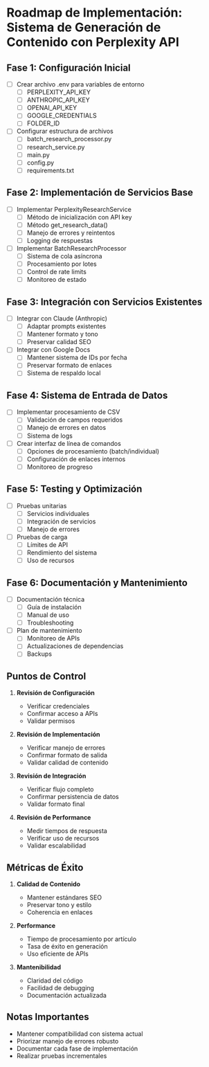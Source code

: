 # Roadmap de Implementación: Sistema de Generación de Contenido con Perplexity API

## Fase 1: Configuración Inicial
- [ ] Crear archivo .env para variables de entorno
  - [ ] PERPLEXITY_API_KEY
  - [ ] ANTHROPIC_API_KEY
  - [ ] OPENAI_API_KEY
  - [ ] GOOGLE_CREDENTIALS
  - [ ] FOLDER_ID

- [ ] Configurar estructura de archivos
  - [ ] batch_research_processor.py
  - [ ] research_service.py 
  - [ ] main.py
  - [ ] config.py
  - [ ] requirements.txt

## Fase 2: Implementación de Servicios Base
- [ ] Implementar PerplexityResearchService
  - [ ] Método de inicialización con API key
  - [ ] Método get_research_data()
  - [ ] Manejo de errores y reintentos
  - [ ] Logging de respuestas

- [ ] Implementar BatchResearchProcessor
  - [ ] Sistema de cola asíncrona
  - [ ] Procesamiento por lotes
  - [ ] Control de rate limits
  - [ ] Monitoreo de estado

## Fase 3: Integración con Servicios Existentes
- [ ] Integrar con Claude (Anthropic)
  - [ ] Adaptar prompts existentes
  - [ ] Mantener formato y tono
  - [ ] Preservar calidad SEO

- [ ] Integrar con Google Docs
  - [ ] Mantener sistema de IDs por fecha
  - [ ] Preservar formato de enlaces
  - [ ] Sistema de respaldo local

## Fase 4: Sistema de Entrada de Datos
- [ ] Implementar procesamiento de CSV
  - [ ] Validación de campos requeridos
  - [ ] Manejo de errores en datos
  - [ ] Sistema de logs

- [ ] Crear interfaz de línea de comandos
  - [ ] Opciones de procesamiento (batch/individual)
  - [ ] Configuración de enlaces internos
  - [ ] Monitoreo de progreso

## Fase 5: Testing y Optimización
- [ ] Pruebas unitarias
  - [ ] Servicios individuales
  - [ ] Integración de servicios
  - [ ] Manejo de errores

- [ ] Pruebas de carga
  - [ ] Límites de API
  - [ ] Rendimiento del sistema
  - [ ] Uso de recursos

## Fase 6: Documentación y Mantenimiento
- [ ] Documentación técnica
  - [ ] Guía de instalación
  - [ ] Manual de uso
  - [ ] Troubleshooting

- [ ] Plan de mantenimiento
  - [ ] Monitoreo de APIs
  - [ ] Actualizaciones de dependencias
  - [ ] Backups

## Puntos de Control
1. **Revisión de Configuración**
   - Verificar credenciales
   - Confirmar acceso a APIs
   - Validar permisos

2. **Revisión de Implementación**
   - Verificar manejo de errores
   - Confirmar formato de salida
   - Validar calidad de contenido

3. **Revisión de Integración**
   - Verificar flujo completo
   - Confirmar persistencia de datos
   - Validar formato final

4. **Revisión de Performance**
   - Medir tiempos de respuesta
   - Verificar uso de recursos
   - Validar escalabilidad

## Métricas de Éxito
1. **Calidad de Contenido**
   - Mantener estándares SEO
   - Preservar tono y estilo
   - Coherencia en enlaces

2. **Performance**
   - Tiempo de procesamiento por artículo
   - Tasa de éxito en generación
   - Uso eficiente de APIs

3. **Mantenibilidad**
   - Claridad del código
   - Facilidad de debugging
   - Documentación actualizada

## Notas Importantes
- Mantener compatibilidad con sistema actual
- Priorizar manejo de errores robusto
- Documentar cada fase de implementación
- Realizar pruebas incrementales 
